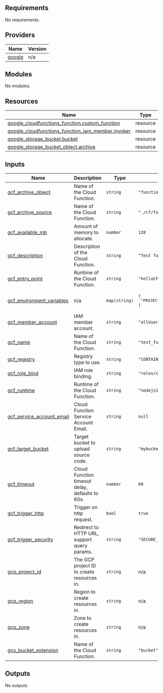 ## Requirements

No requirements.

## Providers

| Name | Version |
|------|---------|
| <a name="provider_google"></a> [google](#provider\_google) | n/a |

## Modules

No modules.

## Resources

| Name | Type |
|------|------|
| [google_cloudfunctions_function.custom_function](https://registry.terraform.io/providers/hashicorp/google/latest/docs/resources/cloudfunctions_function) | resource |
| [google_cloudfunctions_function_iam_member.invoker](https://registry.terraform.io/providers/hashicorp/google/latest/docs/resources/cloudfunctions_function_iam_member) | resource |
| [google_storage_bucket.bucket](https://registry.terraform.io/providers/hashicorp/google/latest/docs/resources/storage_bucket) | resource |
| [google_storage_bucket_object.archive](https://registry.terraform.io/providers/hashicorp/google/latest/docs/resources/storage_bucket_object) | resource |

## Inputs

| Name | Description | Type | Default | Required |
|------|-------------|------|---------|:--------:|
| <a name="input_gcf_archive_object"></a> [gcf\_archive\_object](#input\_gcf\_archive\_object) | Name of the Cloud Function. | `string` | `"function.zip"` | no |
| <a name="input_gcf_archive_source"></a> [gcf\_archive\_source](#input\_gcf\_archive\_source) | Name of the Cloud Function. | `string` | `"./cf/function.zip"` | no |
| <a name="input_gcf_available_mb"></a> [gcf\_available\_mb](#input\_gcf\_available\_mb) | Amount of memory to allocate. | `number` | `128` | no |
| <a name="input_gcf_description"></a> [gcf\_description](#input\_gcf\_description) | Description of the Cloud Function. | `string` | `"Test function description"` | no |
| <a name="input_gcf_entry_point"></a> [gcf\_entry\_point](#input\_gcf\_entry\_point) | Runtime of the Cloud Function. | `string` | `"helloCF"` | no |
| <a name="input_gcf_environment_variables"></a> [gcf\_environment\_variables](#input\_gcf\_environment\_variables) | n/a | `map(string)` | <pre>{<br>  "PROJECT_ID": "undefined"<br>}</pre> | no |
| <a name="input_gcf_member_account"></a> [gcf\_member\_account](#input\_gcf\_member\_account) | IAM member account. | `string` | `"allUsers"` | no |
| <a name="input_gcf_name"></a> [gcf\_name](#input\_gcf\_name) | Name of the Cloud Function. | `string` | `"test_function"` | no |
| <a name="input_gcf_registry"></a> [gcf\_registry](#input\_gcf\_registry) | Registry type to use. | `string` | `"CONTAINER_REGISTRY"` | no |
| <a name="input_gcf_role_bind"></a> [gcf\_role\_bind](#input\_gcf\_role\_bind) | IAM role binding. | `string` | `"roles/cloudfunctions.invoker"` | no |
| <a name="input_gcf_runtime"></a> [gcf\_runtime](#input\_gcf\_runtime) | Runtime of the Cloud Function. | `string` | `"nodejs16"` | no |
| <a name="input_gcf_service_account_email"></a> [gcf\_service\_account\_email](#input\_gcf\_service\_account\_email) | Cloud Function Service Account Email. | `string` | `null` | no |
| <a name="input_gcf_target_bucket"></a> [gcf\_target\_bucket](#input\_gcf\_target\_bucket) | Target bucket to upload source code. | `string` | `"mybucket"` | no |
| <a name="input_gcf_timeout"></a> [gcf\_timeout](#input\_gcf\_timeout) | Cloud Function timeout delay, defaults to 60s. | `number` | `60` | no |
| <a name="input_gcf_trigger_http"></a> [gcf\_trigger\_http](#input\_gcf\_trigger\_http) | Trigger on http request. | `bool` | `true` | no |
| <a name="input_gcf_trigger_security"></a> [gcf\_trigger\_security](#input\_gcf\_trigger\_security) | Redirect to HTTP URL, support query params. | `string` | `"SECURE_ALWAYS"` | no |
| <a name="input_gcp_project_id"></a> [gcp\_project\_id](#input\_gcp\_project\_id) | The GCP project ID to create resources in. | `string` | n/a | yes |
| <a name="input_gcp_region"></a> [gcp\_region](#input\_gcp\_region) | Region to create resources in. | `string` | n/a | yes |
| <a name="input_gcp_zone"></a> [gcp\_zone](#input\_gcp\_zone) | Zone to create resources in. | `string` | n/a | yes |
| <a name="input_gcs_bucket_extension"></a> [gcs\_bucket\_extension](#input\_gcs\_bucket\_extension) | Name of the Cloud Function. | `string` | `"bucket"` | no |

## Outputs

No outputs.
